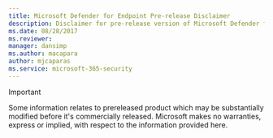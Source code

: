 ```yaml
---
title: Microsoft Defender for Endpoint Pre-release Disclaimer
description: Disclaimer for pre-release version of Microsoft Defender for Endpoint.
ms.date: 08/28/2017
ms.reviewer: 
manager: dansimp
ms.author: macapara
author: mjcaparas
ms.service: microsoft-365-security
---
```


> [!IMPORTANT]
> Some information relates to prereleased product which may be substantially modified before it's commercially released. Microsoft makes no warranties, express or implied, with respect to the information provided here.
